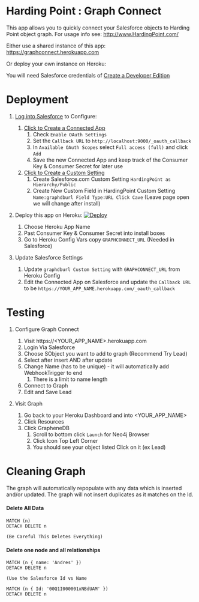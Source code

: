 # Harding Point : Graph Connect

This app allows you to quickly connect your Salesforce objects to Harding Point object graph.  For usage info see: http://www.HardingPoint.com/

Either use a shared instance of this app: https://graphconnect.herokuapp.com

Or deploy your own instance on Heroku:

You will need Salesforce credentials of [Create a Developer Edition](https://developer.salesforce.com/signup)

# Deployment
1. [Log into Salesforce](https://login.salesforce.com/) to Configure:

    1. [Click to Create a Connected App](https://login.salesforce.com/app/mgmt/forceconnectedapps/forceAppEdit.apexp)
        1. Check `Enable OAuth Settings`
        1. Set the `Callback URL` to `http://localhost:9000/_oauth_callback`
        1. In `Available OAuth Scopes` select `Full access (full)` and click `Add`
        1. Save the new Connected App and keep track of the Consumer Key & Consumer Secret for later use
    1. [Click to Create a Custom Setting](https://login.salesforce.com/setup/ui/listCustomSettings.apexp)
        1. Create Salesforce.com Custom Setting `HardingPoint as Hierarchy/Public`
        1. Create New Custom Field in HardingPoint Custom Setting `Name:graphdburl Field Type:URL Click Cave` (Leave page open we will change after install)

1. Deploy this app on Heroku: [![Deploy](https://www.herokucdn.com/deploy/button.svg)](https://heroku.com/deploy)

    1. Choose Heroku App Name
    1. Past Consumer Key & Consumer Secret into install boxes
    1. Go to Heroku Config Vars copy `GRAPHCONNECT_URL`  (Needed in Salesforce)
    
1. Update Salesforce Settings

    1. Update `graphdburl Custom Setting` with `GRAPHCONNECT_URL` from Heroku Config
    1. Edit the Connected App on Salesforce and update the `Callback URL` to be `https://YOUR_APP_NAME.herokuapp.com/_oauth_callback`

# Testing

1. Configure Graph Connect 

    1. Visit https://<YOUR_APP_NAME>.herokuapp.com
    1. Login Via Salesforce
    1. Choose SObject you want to add to graph (Recommend Try Lead)
    1. Select after insert AND after update
    1. Change Name (has to be unique) - it will automatically add WebhookTrigger to end
        1. There is a limit to name length
    1. Connect to Graph
    1. Edit and Save Lead
    
1. Visit Graph
    
    1. Go back to your Heroku Dashboard and into <YOUR_APP_NAME>
    1. Click Resources
    1. Click GrapheneDB
        1. Scroll to bottom click `Launch` for Neo4j Browser
        1. Click Icon Top Left Corner
        1. You should see your object listed Click on it (ex Lead)
        
# Cleaning Graph

The graph will automatically repopulate with any data which is inserted and/or updated. The graph will not insert duplicates as it matches on the Id.
    
#### Delete All Data
    MATCH (n)
    DETACH DELETE n
    
    (Be Careful This Deletes Everything)
    
#### Delete one node and all relationships
    MATCH (n { name: 'Andres' })
    DETACH DELETE n
    
    (Use the Salesforce Id vs Name
    
    MATCH (n { Id: '00Q1I000001xNBdUAM' })
    DETACH DELETE n